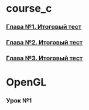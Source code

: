 # course_c
### [Глава №1. Итоговый тест](/chapter1.md)
### [Глава №2. Итоговый тест](/chapter2.md)
### [Глава №3. Итоговый тест](/chapter3.md)
# OpenGL
### Урок №1

